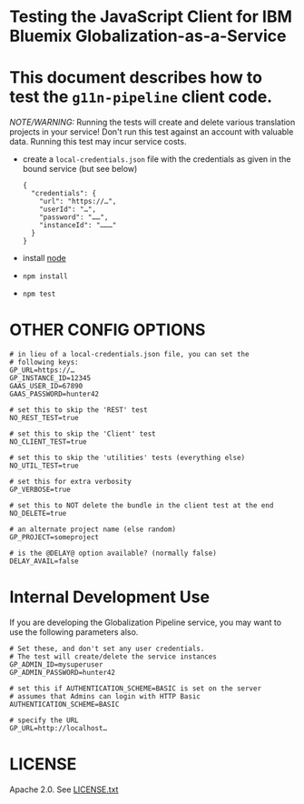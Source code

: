 Testing the JavaScript Client for IBM Bluemix Globalization-as-a-Service
===
<!--
/*
 * Copyright IBM Corp. 2015
 *
 * Licensed under the Apache License, Version 2.0 (the "License");
 * you may not use this file except in compliance with the License.
 * You may obtain a copy of the License at
 *
 * http://www.apache.org/licenses/LICENSE-2.0
 *
 * Unless required by applicable law or agreed to in writing, software
 * distributed under the License is distributed on an "AS IS" BASIS,
 * WITHOUT WARRANTIES OR CONDITIONS OF ANY KIND, either express or implied.
 * See the License for the specific language governing permissions and
 * limitations under the License.
 */
-->

# This document describes how to test the `g11n-pipeline` client code.

*NOTE/WARNING:* Running the tests will create and delete various translation projects in your service!
Don't run this test against an account with valuable data.
Running this test may incur service costs.

* create a `local-credentials.json` file with the credentials
as given in the bound service (but see below)

      {
        "credentials": {
          "url": "https://…",
          "userId": "…",
          "password": "……",
          "instanceId": "………"
        }
      }


    
* install [node](http://nodejs.org)
* `npm install`
* `npm test`


# OTHER CONFIG OPTIONS

    # in lieu of a local-credentials.json file, you can set the
    # following keys:
    GP_URL=https://…
    GP_INSTANCE_ID=12345
    GAAS_USER_ID=67890
    GAAS_PASSWORD=hunter42

    # set this to skip the 'REST' test
    NO_REST_TEST=true
    
    # set this to skip the 'Client' test
    NO_CLIENT_TEST=true

    # set this to skip the 'utilities' tests (everything else)
    NO_UTIL_TEST=true
        
    # set this for extra verbosity
    GP_VERBOSE=true
    
    # set this to NOT delete the bundle in the client test at the end
    NO_DELETE=true
    
    # an alternate project name (else random)
    GP_PROJECT=someproject
    
    # is the @DELAY@ option available? (normally false)
    DELAY_AVAIL=false

# Internal Development Use

If you are developing the Globalization Pipeline service,
you may want to use the following parameters also.

    # Set these, and don't set any user credentials.
    # The test will create/delete the service instances
    GP_ADMIN_ID=mysuperuser
    GP_ADMIN_PASSWORD=hunter42
    
    # set this if AUTHENTICATION_SCHEME=BASIC is set on the server
    # assumes that Admins can login with HTTP Basic
    AUTHENTICATION_SCHEME=BASIC

    # specify the URL
    GP_URL=http://localhost…


LICENSE
===
Apache 2.0. See [LICENSE.txt](LICENSE.txt)
